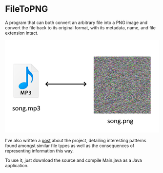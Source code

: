 # FileToPNG
A program that can both convert an arbitrary file into a PNG image and convert the file back to its original format, with its metadata, name, and file extension intact.

<p align="center">
  <img src="/filepng/songtopng.png/"
</p>

I've also written a [post](https://ozanerhansha.github.io/filetopng/) about the project, detailing interesting patterns found amongst similar file types as well as the consequences of representing information this way.

To use it, just download the source and compile Main.java as a Java application.
